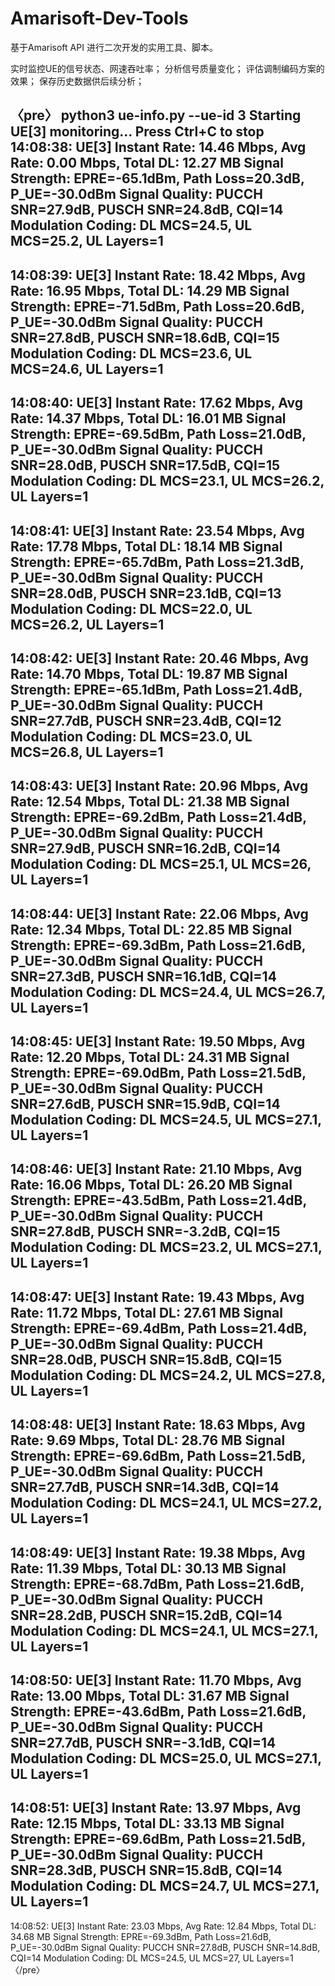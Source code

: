 # Amarisoft-Dev-Tools
基于Amarisoft API 进行二次开发的实用工具、脚本。

实时监控UE的信号状态、网速吞吐率；
分析信号质量变化；
评估调制编码方案的效果；
保存历史数据供后续分析；


〈pre〉
python3 ue-info.py --ue-id 3
Starting UE[3] monitoring...
Press Ctrl+C to stop
14:08:38: UE[3]
  Instant Rate: 14.46 Mbps, Avg Rate: 0.00 Mbps, Total DL: 12.27 MB
  Signal Strength: EPRE=-65.1dBm, Path Loss=20.3dB, P_UE=-30.0dBm
  Signal Quality: PUCCH SNR=27.9dB, PUSCH SNR=24.8dB, CQI=14
  Modulation Coding: DL MCS=24.5, UL MCS=25.2, UL Layers=1
  --------------------------------------------------
14:08:39: UE[3]
  Instant Rate: 18.42 Mbps, Avg Rate: 16.95 Mbps, Total DL: 14.29 MB
  Signal Strength: EPRE=-71.5dBm, Path Loss=20.6dB, P_UE=-30.0dBm
  Signal Quality: PUCCH SNR=27.8dB, PUSCH SNR=18.6dB, CQI=15
  Modulation Coding: DL MCS=23.6, UL MCS=24.6, UL Layers=1
  --------------------------------------------------
14:08:40: UE[3]
  Instant Rate: 17.62 Mbps, Avg Rate: 14.37 Mbps, Total DL: 16.01 MB
  Signal Strength: EPRE=-69.5dBm, Path Loss=21.0dB, P_UE=-30.0dBm
  Signal Quality: PUCCH SNR=28.0dB, PUSCH SNR=17.5dB, CQI=15
  Modulation Coding: DL MCS=23.1, UL MCS=26.2, UL Layers=1
  --------------------------------------------------
14:08:41: UE[3]
  Instant Rate: 23.54 Mbps, Avg Rate: 17.78 Mbps, Total DL: 18.14 MB
  Signal Strength: EPRE=-65.7dBm, Path Loss=21.3dB, P_UE=-30.0dBm
  Signal Quality: PUCCH SNR=28.0dB, PUSCH SNR=23.1dB, CQI=13
  Modulation Coding: DL MCS=22.0, UL MCS=26.2, UL Layers=1
  --------------------------------------------------
14:08:42: UE[3]
  Instant Rate: 20.46 Mbps, Avg Rate: 14.70 Mbps, Total DL: 19.87 MB
  Signal Strength: EPRE=-65.1dBm, Path Loss=21.4dB, P_UE=-30.0dBm
  Signal Quality: PUCCH SNR=27.7dB, PUSCH SNR=23.4dB, CQI=12
  Modulation Coding: DL MCS=23.0, UL MCS=26.8, UL Layers=1
  --------------------------------------------------
14:08:43: UE[3]
  Instant Rate: 20.96 Mbps, Avg Rate: 12.54 Mbps, Total DL: 21.38 MB
  Signal Strength: EPRE=-69.2dBm, Path Loss=21.4dB, P_UE=-30.0dBm
  Signal Quality: PUCCH SNR=27.9dB, PUSCH SNR=16.2dB, CQI=14
  Modulation Coding: DL MCS=25.1, UL MCS=26, UL Layers=1
  --------------------------------------------------
14:08:44: UE[3]
  Instant Rate: 22.06 Mbps, Avg Rate: 12.34 Mbps, Total DL: 22.85 MB
  Signal Strength: EPRE=-69.3dBm, Path Loss=21.6dB, P_UE=-30.0dBm
  Signal Quality: PUCCH SNR=27.3dB, PUSCH SNR=16.1dB, CQI=14
  Modulation Coding: DL MCS=24.4, UL MCS=26.7, UL Layers=1
  --------------------------------------------------
14:08:45: UE[3]
  Instant Rate: 19.50 Mbps, Avg Rate: 12.20 Mbps, Total DL: 24.31 MB
  Signal Strength: EPRE=-69.0dBm, Path Loss=21.5dB, P_UE=-30.0dBm
  Signal Quality: PUCCH SNR=27.6dB, PUSCH SNR=15.9dB, CQI=14
  Modulation Coding: DL MCS=24.5, UL MCS=27.1, UL Layers=1
  --------------------------------------------------
14:08:46: UE[3]
  Instant Rate: 21.10 Mbps, Avg Rate: 16.06 Mbps, Total DL: 26.20 MB
  Signal Strength: EPRE=-43.5dBm, Path Loss=21.4dB, P_UE=-30.0dBm
  Signal Quality: PUCCH SNR=27.8dB, PUSCH SNR=-3.2dB, CQI=15
  Modulation Coding: DL MCS=23.2, UL MCS=27.1, UL Layers=1
  --------------------------------------------------
14:08:47: UE[3]
  Instant Rate: 19.43 Mbps, Avg Rate: 11.72 Mbps, Total DL: 27.61 MB
  Signal Strength: EPRE=-69.4dBm, Path Loss=21.4dB, P_UE=-30.0dBm
  Signal Quality: PUCCH SNR=28.0dB, PUSCH SNR=15.8dB, CQI=15
  Modulation Coding: DL MCS=24.2, UL MCS=27.8, UL Layers=1
  --------------------------------------------------
14:08:48: UE[3]
  Instant Rate: 18.63 Mbps, Avg Rate: 9.69 Mbps, Total DL: 28.76 MB
  Signal Strength: EPRE=-69.6dBm, Path Loss=21.5dB, P_UE=-30.0dBm
  Signal Quality: PUCCH SNR=27.7dB, PUSCH SNR=14.3dB, CQI=14
  Modulation Coding: DL MCS=24.1, UL MCS=27.2, UL Layers=1
  --------------------------------------------------
14:08:49: UE[3]
  Instant Rate: 19.38 Mbps, Avg Rate: 11.39 Mbps, Total DL: 30.13 MB
  Signal Strength: EPRE=-68.7dBm, Path Loss=21.6dB, P_UE=-30.0dBm
  Signal Quality: PUCCH SNR=28.2dB, PUSCH SNR=15.2dB, CQI=14
  Modulation Coding: DL MCS=24.1, UL MCS=27.1, UL Layers=1
  --------------------------------------------------
14:08:50: UE[3]
  Instant Rate: 11.70 Mbps, Avg Rate: 13.00 Mbps, Total DL: 31.67 MB
  Signal Strength: EPRE=-43.6dBm, Path Loss=21.6dB, P_UE=-30.0dBm
  Signal Quality: PUCCH SNR=27.7dB, PUSCH SNR=-3.1dB, CQI=14
  Modulation Coding: DL MCS=25.0, UL MCS=27.1, UL Layers=1
  --------------------------------------------------
14:08:51: UE[3]
  Instant Rate: 13.97 Mbps, Avg Rate: 12.15 Mbps, Total DL: 33.13 MB
  Signal Strength: EPRE=-69.6dBm, Path Loss=21.5dB, P_UE=-30.0dBm
  Signal Quality: PUCCH SNR=28.3dB, PUSCH SNR=15.8dB, CQI=14
  Modulation Coding: DL MCS=24.7, UL MCS=27.1, UL Layers=1
  --------------------------------------------------
14:08:52: UE[3]
  Instant Rate: 23.03 Mbps, Avg Rate: 12.84 Mbps, Total DL: 34.68 MB
  Signal Strength: EPRE=-69.3dBm, Path Loss=21.6dB, P_UE=-30.0dBm
  Signal Quality: PUCCH SNR=27.8dB, PUSCH SNR=14.8dB, CQI=14
  Modulation Coding: DL MCS=24.5, UL MCS=27, UL Layers=1
〈/pre〉
